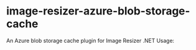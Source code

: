 # image-resizer-azure-blob-storage-cache
An Azure blob storage cache plugin for Image Resizer .NET
Usage:

<resizer>
   <plugins>
      <add name="AzureBlobStorageCache" />
   </plugins>
   <azureblobstoragecache connectionStringName="BlobConnection" cacheAccessTimeout="30" container="scaledimages1" />
</resizer>

